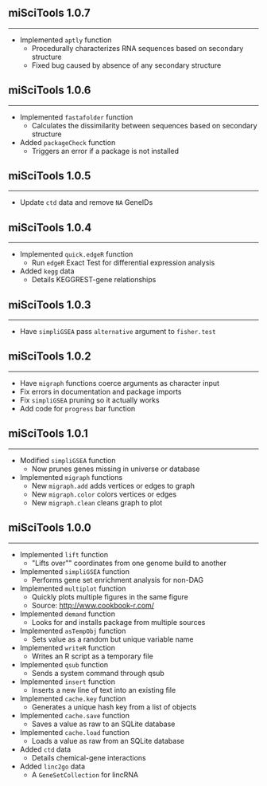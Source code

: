 ## miSciTools 1.0.7
---------------------
* Implemented `aptly` function
    * Procedurally characterizes RNA sequences based on secondary structure
    * Fixed bug caused by absence of any secondary structure

## miSciTools 1.0.6
---------------------
* Implemented `fastafolder` function
    * Calculates the dissimilarity between sequences based on secondary structure
* Added `packageCheck` function
    * Triggers an error if a package is not installed

## miSciTools 1.0.5
---------------------
* Update `ctd` data and remove `NA` GeneIDs

## miSciTools 1.0.4
---------------------
* Implemented `quick.edgeR` function
    * Run `edgeR` Exact Test for differential expression analysis
* Added `kegg` data
    * Details KEGGREST-gene relationships

## miSciTools 1.0.3
---------------------
* Have `simpliGSEA` pass `alternative` argument to `fisher.test`

## miSciTools 1.0.2
---------------------
* Have `migraph` functions coerce arguments as character input
* Fix errors in documentation and package imports
* Fix `simpliGSEA` pruning so it actually works
* Add code for `progress` bar function

## miSciTools 1.0.1
---------------------
* Modified `simpliGSEA` function
    * Now prunes genes missing in universe or database
* Implemented `migraph` functions
    * New `migraph.add` adds vertices or edges to graph
    * New `migraph.color` colors vertices or edges
    * New `migraph.clean` cleans graph to plot

## miSciTools 1.0.0
---------------------
* Implemented `lift` function
    * "Lifts over"" coordinates from one genome build to another
* Implemented `simpliGSEA` function
    * Performs gene set enrichment analysis for non-DAG
* Implemented `multiplot` function
    * Quickly plots multiple figures in the same figure
    * Source: http://www.cookbook-r.com/
* Implemented `demand` function
    * Looks for and installs package from multiple sources
* Implemented `asTempObj` function
    * Sets value as a random but unique variable name
* Implemented `writeR` function
    * Writes an R script as a temporary file
* Implemented `qsub` function
    * Sends a system command through qsub
* Implemented `insert` function
    * Inserts a new line of text into an existing file
* Implemented `cache.key` function
    * Generates a unique hash key from a list of objects
* Implemented `cache.save` function
    * Saves a value as raw to an SQLite database
* Implemented `cache.load` function
    * Loads a value as raw from an SQLite database
* Added `ctd` data
    * Details chemical-gene interactions
* Added `linc2go` data
    * A `GeneSetCollection` for lincRNA
